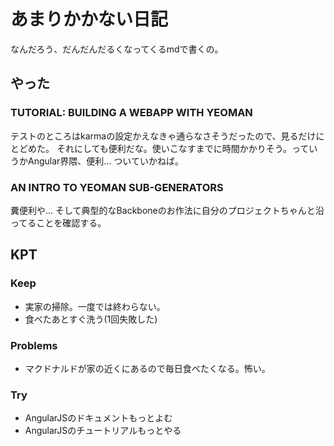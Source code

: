 # あまりかかない日記
なんだろう、だんだんだるくなってくるmdで書くの。

## やった
### TUTORIAL: BUILDING A WEBAPP WITH YEOMAN
テストのところはkarmaの設定かえなきゃ通らなさそうだったので、見るだけにとどめた。
それにしても便利だな。使いこなすまでに時間かかりそう。っていうかAngular界隈、便利...
ついていかねば。

### AN INTRO TO YEOMAN SUB-GENERATORS
糞便利や...
そして典型的なBackboneのお作法に自分のプロジェクトちゃんと沿ってることを確認する。

## KPT
### Keep
- 実家の掃除。一度では終わらない。
- 食べたあとすぐ洗う(1回失敗した)

### Problems
- マクドナルドが家の近くにあるので毎日食べたくなる。怖い。

### Try
- AngularJSのドキュメントもっとよむ
- AngularJSのチュートリアルもっとやる
